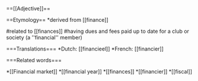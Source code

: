 ==[[Adjective]]==

==Etymology==
*derived from [[finance]]

#related to [[finances]]
#having dues and fees paid up to date for a club or society (a ''financial'' member)

===Translations===
*Dutch: [[financieel]]
*French: [[financier]]

===Related words===

*[[Financial market]]
*[[financial year]]
*[[finances]]
*[[financier]]
*[[fiscal]]